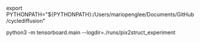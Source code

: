 export PYTHONPATH="${PYTHONPATH}:/Users/mariopenglee/Documents/GitHub/cyclediffusion"


python3 -m tensorboard.main --logdir=./runs/pix2struct_experiment